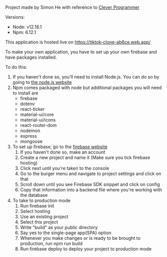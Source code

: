 Project made by Simon He with reference to [Clever Programmer](https://www.youtube.com/watch?v=GePLvNgWROg&t=2570s&ab_channel=CleverProgrammer "Tik Tok Clone link")

Versions:

- Node: v12.18.1
- Npm: 6.12.1

This application is hosted live on https://tiktok-clone-ab6ce.web.app/

To make your own application, you have to set up your own firebase and have packages installed.

To do this:

1. If you haven't done so, you'll need to install Node.js. You can do so by going to [the node.js website](https://nodejs.org/en/ "Node js website")
2. Npm comes packaged with node but additional packages you will need to install are
   - firebase
   - dotenv
   - react-ticker
   - material-ui/core
   - material-ui/icons
   - react-router-dom
   - nodemon
   - express
   - mongoose
3. To set up firebase, go to the [firebase website](https://firebase.google.com/)
   1. If you haven't done so, make an account
   2. Create a new project and name it (Make sure you tick firebase hosting)
   3. Click next until you're taken to the console
   4. Go to the burger menu and navigate to project settings and click on that
   5. Scroll down until you see Firebase SDK snippet and click on config
   6. Copy that information into a backend file where you're working with the database
4. To take to production mode
   1. Run firebase init
   2. Select hosting
   3. Use an existing project
   4. Select this project
   5. Write "build" as your public directory
   6. Say yes to the single-page app(SPA) option
   7. Whenever you make changes or is ready to be brought to production, run npm run build
   8. Run firebase deploy to deploy your project to production mode

